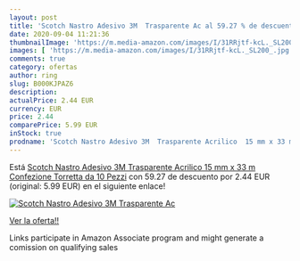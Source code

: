 ```yaml
---
layout: post
title: 'Scotch Nastro Adesivo 3M  Trasparente Ac al 59.27 % de descuento'
date: 2020-09-04 11:21:36
thumbnailImage: 'https://m.media-amazon.com/images/I/31RRjtf-kcL._SL200_.jpg'
images: [ 'https://m.media-amazon.com/images/I/31RRjtf-kcL._SL200_.jpg' ]
comments: true
category: ofertas
author: ring
slug: B000KJPAZ6
description:
actualPrice: 2.44 EUR
currency: EUR
price: 2.44
comparePrice: 5.99 EUR
inStock: true
prodname: 'Scotch Nastro Adesivo 3M  Trasparente Acrilico  15 mm x 33 m  Confezione Torretta da 10 Pezzi'
---
```


Está [Scotch Nastro Adesivo 3M  Trasparente Acrilico  15 mm x 33 m  Confezione Torretta da 10 Pezzi](https://www.amazon.it/dp/B000KJPAZ6/?tag=tolees00-21) con 59.27 de descuento por 2.44 EUR (original: 5.99 EUR) en el siguiente enlace!

[![Scotch Nastro Adesivo 3M  Trasparente Ac](https://m.media-amazon.com/images/I/31RRjtf-kcL._SL200_.jpg)](https://www.amazon.it/dp/B000KJPAZ6/?tag=tolees00-21)

[Ver la oferta!!](https://www.amazon.it/dp/B000KJPAZ6/?tag=tolees00-21)

Links participate in Amazon Associate program and might generate a comission on qualifying sales


